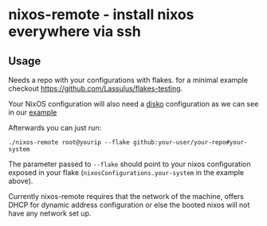 # nixos-remote - install nixos everywhere via ssh

## Usage
Needs a repo with your configurations with flakes. for a minimal example checkout https://github.com/Lassulus/flakes-testing.

Your NixOS configuration will also need a [disko](https://github.com/nix-community/disko) configuration  as we can see in
our [example](https://github.com/Lassulus/flakes-testing/blob/216b3023c01581359599f5bc9ae48eeee2617627/flake.nix#L13)

Afterwards you can just run:

```
./nixos-remote root@yourip --flake github:your-user/your-repo#your-system
```

The parameter passed to `--flake` should point to your nixos configuration
exposed in your flake (`nixosConfigurations.your-system` in the example above).

Currently nixos-remote requires that the network of the machine, offers DHCP for
dynamic address configuration or else the booted nixos will not have any
network set up.
